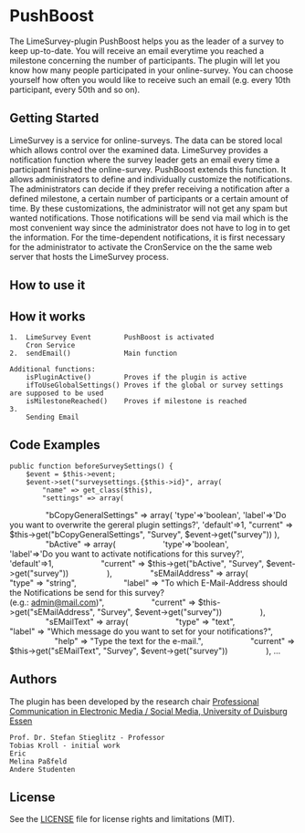# PushBoost

The LimeSurvey-plugin PushBoost helps you as the leader of a survey to keep up-to-date. You will receive an email everytime you reached a milestone concerning the number of participants. The plugin will let you know how many people participated in your online-survey. You can choose yourself how often you would like to receive such an email (e.g. every 10th participant, every 50th and so on).

## Getting Started

LimeSurvey is a service for online-surveys. The data can be stored local which allows control over the examined data. LimeSurvey provides a notification function where the survey leader gets an email every time a participant finished the online-survey. PushBoost extends this function. It allows administrators to define and individually customize the notifications. The administrators can decide if they prefer receiving a notification after a defined milestone, a certain number of participants or a certain amount of time. By these customizations, the administrator will not get any spam but wanted notifications. Those notifications will be send via mail which is the most convenient way since the administrator does not have to log in to get the information. For the time-dependent
notifications, it is first necessary for the administrator to activate the CronService on the
the same web server that hosts the LimeSurvey process.

## How to use it

## How it works

    1.  LimeSurvey Event        PushBoost is activated
        Cron Service 
    2.  sendEmail()             Main function
    
    Additional functions:
        isPluginActive()        Proves if the plugin is active
        ifToUseGlobalSettings() Proves if the global or survey settings are supposed to be used
        isMilestoneReached()    Proves if milestone is reached
    3.
        Sending Email
    
    

## Code Examples

    public function beforeSurveySettings() {
        $event = $this->event;
        $event->set("surveysettings.{$this->id}", array(
            "name" => get_class($this),
            "settings" => array(
                "bCopyGeneralSettings" => array(
                    'type'=>'boolean',
                    'label'=>'Do you want to overwrite the gereral plugin settings?',
                    'default'=>1,
                    "current" => $this->get("bCopyGeneralSettings", "Survey", $event->get("survey"))
                 ),
                "bActive" => array(
                    'type'=>'boolean',
                    'label'=>'Do you want to activate notifications for this survey?',
                    'default'=>1,
                    "current" => $this->get("bActive", "Survey", $event->get("survey"))
                ),
                "sEMailAddress" => array(
                    "type" => "string",
                    "label" => "To which E-Mail-Address should the Notifications be send for this survey? <br> (e.g.: admin@mail.com)",
                    "current" => $this->get("sEMailAddress", "Survey", $event->get("survey"))
                ),
                "sEMailText" => array(
                    "type" => "text",
                    "label" => "Which message do you want to set for your notifications?",
                    "help" => "Type the text for the e-mail.",
                    "current" => $this->get("sEMailText", "Survey", $event->get("survey"))
                ), ...


## Authors

The plugin has been developed by the research chair [Professional Communication in Electronic Media / Social Media, University of Duisburg Essen](https://www.uni-due.de/proco/index_en.php)

    Prof. Dr. Stefan Stieglitz - Professor
    Tobias Kroll - initial work
    Eric 
    Melina Paßfeld
    Andere Studenten

## License

See the [LICENSE](LICENSE.md) file for license rights and limitations (MIT).
